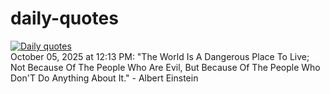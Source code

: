 # daily-quotes
[![Daily quotes](https://github.com/ceepu8/daily-quotes/actions/workflows/daily-quote.yml/badge.svg)](https://github.com/ceepu8/daily-quotes/actions/workflows/daily-quote.yml)<br/>
October 05, 2025 at 12:13 PM: "The World Is A Dangerous Place To Live; Not Because Of The People Who Are Evil, But Because Of The People Who Don'T Do Anything About It." - Albert Einstein
